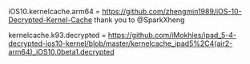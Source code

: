 iOS10.kernelcache.arm64 = https://github.com/zhengmin1989/iOS-10-Decrypted-Kernel-Cache
thank you to @SparkXheng

kernelcache.k93.decrypted = https://github.com/iMokhles/ipad_5-4-decrypted-ios10-kernel/blob/master/kernelcache_ipad5%2C4(air2-arm64)_iOS10.0beta1.decrypted

